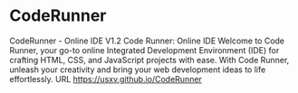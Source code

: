 # CodeRunner
CodeRunner - Online IDE V1.2
Code Runner: Online IDE
Welcome to Code Runner, your go-to online Integrated Development Environment (IDE) for crafting HTML, CSS, and JavaScript projects with ease. With Code Runner, unleash your creativity and bring your web development ideas to life effortlessly. URL https://usxv.github.io/CodeRunner


